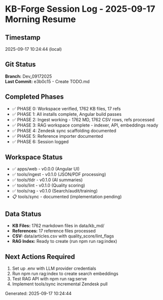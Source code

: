 # KB-Forge Session Log - 2025-09-17 Morning Resume

## Timestamp
2025-09-17 10:24:44 (local)

## Git Status  
**Branch:** Dev_09172025  
**Last Commit:** e3b0c15 - Create TODO.md

## Completed Phases
- ✅ PHASE 0: Workspace verified, 1762 KB files, 17 refs
- ✅ PHASE 1: All installs complete, Angular build passes  
- ✅ PHASE 2: Ingest working - 1762 MD, 1762 CSV rows, refs processed
- ✅ PHASE 3: RAG workspace complete - indexer, API, embeddings ready
- ✅ PHASE 4: Zendesk sync scaffolding documented  
- ✅ PHASE 5: Reference importer documented
- ✅ PHASE 6: Session logged

## Workspace Status
- ✅ apps/web - v0.0.0 (Angular UI)
- ✅ tools/ingest - v0.1.0 (JSON/PDF processing)
- ✅ tools/tldr - v0.1.0 (AI summaries) 
- ✅ tools/lint - v0.1.0 (Quality scoring)
- ✅ tools/rag - v0.1.0 (Search/audit/training)
- 📋 tools/sync - documented (implementation pending)

## Data Status
- **KB Files:** 1762 markdown files in data/kb_md/
- **References:** 17 reference files processed  
- **CSV:** data/articles.csv with quality_score/lint_flags
- **RAG Index:** Ready to create (run npm run rag:index)

## Next Actions Required
1. Set up .env with LLM provider credentials
2. Run npm run rag:index to create search embeddings
3. Test RAG API with npm run rag:serve  
4. Implement tools/sync incremental Zendesk pull

Generated: 2025-09-17 10:24:44
